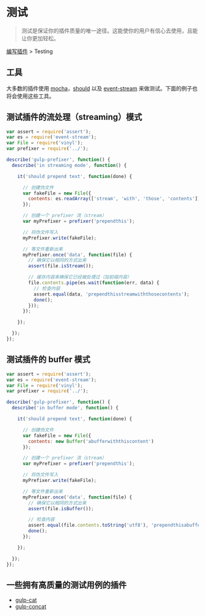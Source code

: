 # 测试

> 测试是保证你的插件质量的唯一途径。这能使你的用户有信心去使用，且能让你更加轻松。

[编写插件](README.md) > Testing


## 工具

大多数的插件使用 [mocha](https://github.com/visionmedia/mocha)，[should](https://github.com/visionmedia/should.js) 以及 [event-stream](https://github.com/dominictarr/event-stream) 来做测试。下面的例子也将会使用这些工具。


## 测试插件的流处理（streaming）模式

```js
var assert = require('assert');
var es = require('event-stream');
var File = require('vinyl');
var prefixer = require('../');

describe('gulp-prefixer', function() {
  describe('in streaming mode', function() {

    it('should prepend text', function(done) {

      // 创建伪文件
      var fakeFile = new File({
        contents: es.readArray(['stream', 'with', 'those', 'contents'])
      });

      // 创建一个 prefixer 流（stream）
      var myPrefixer = prefixer('prependthis');

      // 将伪文件写入
      myPrefixer.write(fakeFile);

      // 等文件重新出来
      myPrefixer.once('data', function(file) {
        // 确保它以相同的方式出来
        assert(file.isStream());

        // 缓存内容来确保它已经被处理过（加前缀内容）
        file.contents.pipe(es.wait(function(err, data) {
          // 检查内容
          assert.equal(data, 'prependthisstreamwiththosecontents');
          done();
        }));
      });

    });

  });
});
```


## 测试插件的 buffer 模式

```js
var assert = require('assert');
var es = require('event-stream');
var File = require('vinyl');
var prefixer = require('../');

describe('gulp-prefixer', function() {
  describe('in buffer mode', function() {

    it('should prepend text', function(done) {

      // 创建伪文件
      var fakeFile = new File({
        contents: new Buffer('abufferwiththiscontent')
      });

      // 创建一个 prefixer 流（stream）
      var myPrefixer = prefixer('prependthis');

      // 将伪文件写入
      myPrefixer.write(fakeFile);

      // 等文件重新出来
      myPrefixer.once('data', function(file) {
        // 确保它以相同的方式出来
        assert(file.isBuffer());

        // 检查内容
        assert.equal(file.contents.toString('utf8'), 'prependthisabufferwiththiscontent');
        done();
      });

    });

  });
});
```


## 一些拥有高质量的测试用例的插件

* [gulp-cat](https://github.com/ben-eb/gulp-cat/blob/master/test.js)
* [gulp-concat](https://github.com/wearefractal/gulp-concat/blob/master/test/main.js)
